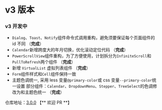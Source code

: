 # v3 版本

### v3 开发中

- `Dialog`、`Toast`、`Notify`组件命令式调用重构，避免须要保证每个页面组件的 id 不同 （**完成**）
- `Calendar`新增跨度大的年月切换，优化滚动定位代码 （**完成**）
- `PowerScrollView`组件重构，为了方便使用，计划拆分为`InfiniteScroll`和`PullToRefresh`两个组件 （**完成**）
- 新增 `VirtualList` 虚拟列表组件 （**完成**）
- `Form`组件样式和`Cell`组件保持一致
- 主题色调统一, 采用 less 变量`@primary-color`或 css 变量`--primary-color`统一设置
  部分组件：`Calendar`、`DropdownMenu`、`Stepper`、`TreeSelect`的色调修改为和主题色统一 （**完成**）

仓库地址：[3.0.0](https://github.com/antmjs/vantui/tree/3.0.0)
【** 欢迎 PR **】
